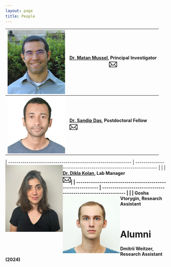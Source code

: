 ```yaml
---
layout: page
title: People
---
```


| <img align="left" src="/assets/img/MatanMussel.jpg" width='180'> | [Dr. Matan Mussel](/pages/people/MatanMussel), Principal Investigator <br> [<img src="/assets/img/envelope.jpg" width="25" height="25">](mailto:mmussel@univ.haifa.ac.il) |
| ------------------------------------------------------------ | ------------------------------------------------------------ |
| <img align="left" src="/assets/img/SandipDas.jpg" width='180'> | <b>[Dr. Sandip Das](/pages/people/SandipDas), Postdoctoral Fellow<b/>     <br> [<img src="/assets/img/envelope.jpg" width="25" height="25">](mailto:sdas01@campus.haifa.ac.il)             |

| ------------------------------------------------------------ | ------------------------------------------------------------ |
| <img align="left" src="/assets/img/DiklaKolan.jpg" width='180'> | <b>[Dr. Dikla Kolan](/pages/people/DiklaKolan), Lab Manager<b/>                      &nbsp;  &nbsp; &nbsp; &nbsp;  &nbsp; &nbsp; &nbsp;  &nbsp; <br> [<img src="/assets/img/envelope.jpg" width="25" height="25">](mailto:dkolan@univ.haifa.ac.il)|
| ------------------------------------------------------------ | ------------------------------------------------------------ |
| <img align="left" src="/assets/img/GoshaVtorygin.jpg" width='180'> | <b>Gosha Vtorygin, Research Assistant <b/> 

&nbsp;
# Alumni
<b> Dmitrii Weitzer, Research Assistant (2024) <b/>&nbsp;

